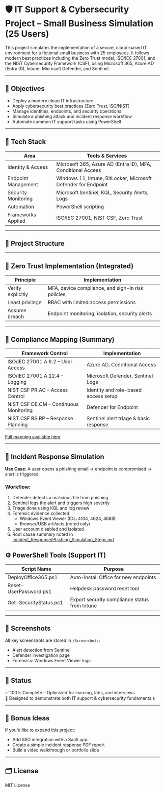 # 🛡️ IT Support & Cybersecurity Project – Small Business Simulation (25 Users)

This project simulates the implementation of a secure, cloud-based IT environment for a fictional small business with 25 employees. It follows modern best practices including the Zero Trust model, ISO/IEC 27001, and the NIST Cybersecurity Framework (CSF), using Microsoft 365, Azure AD (Entra ID), Intune, Microsoft Defender, and Sentinel.

---

## 🧱 Objectives

- Deploy a modern cloud IT infrastructure
- Apply cybersecurity best practices (Zero Trust, ISO/NIST)
- Manage identities, endpoints, and security operations
- Simulate a phishing attack and incident response workflow
- Automate common IT support tasks using PowerShell

---

## 🧩 Tech Stack

| Area                  | Tools & Services                                           |
|-----------------------|------------------------------------------------------------|
| Identity & Access     | Microsoft 365, Azure AD (Entra ID), MFA, Conditional Access |
| Endpoint Management   | Windows 11, Intune, BitLocker, Microsoft Defender for Endpoint |
| Security Monitoring   | Microsoft Sentinel, KQL, Security Alerts, Logs             |
| Automation            | PowerShell scripting                                       |
| Frameworks Applied    | ISO/IEC 27001, NIST CSF, Zero Trust                         |

---

## 📁 Project Structure


---

## 🔐 Zero Trust Implementation (Integrated)

| Principle         | Implementation                                     |
|-------------------|----------------------------------------------------|
| Verify explicitly | MFA, device compliance, and sign-in risk policies |
| Least privilege   | RBAC with limited access permissions               |
| Assume breach     | Endpoint monitoring, isolation, security alerts   |

---

## 📄 Compliance Mapping (Summary)

| Framework Control                  | Implementation                               |
|------------------------------------|-----------------------------------------------|
| ISO/IEC 27001 A.9.2 – User Access  | Azure AD, Conditional Access                  |
| ISO/IEC 27001 A.12.4 – Logging     | Microsoft Defender, Sentinel Logs             |
| NIST CSF PR.AC – Access Control    | Identity and role-based access setup          |
| NIST CSF DE.CM – Continuous Monitoring | Defender for Endpoint                     |
| NIST CSF RS.RP – Response Planning | Sentinel alert triage & basic response        |

[Full mapping available here](Cybersecurity/Compliance/Compliance_Mapping.md)

---

## 🧪 Incident Response Simulation

**Use Case:** A user opens a phishing email → endpoint is compromised → alert is triggered

### Workflow:

1. Defender detects a malicious file from phishing
2. Sentinel logs the alert and triggers high severity
3. Triage done using KQL and log review
4. Forensic evidence collected:
   - Windows Event Viewer (IDs: 4104, 4624, 4688)
   - Browser/USB artifacts (noted only)
5. User account disabled and isolated
6. Root cause summary noted in [Incident_Response/Phishing_Simulation_Steps.md](Incident_Response/Phishing_Simulation_Steps.md)
## ⚙️ PowerShell Tools (Support IT)

| Script Name              | Purpose                                        |
|--------------------------|------------------------------------------------|
| DeployOffice365.ps1      | Auto-install Office for new endpoints          |
| Reset-UserPassword.ps1   | Helpdesk password reset tool                   |
| Get-SecurityStatus.ps1   | Export security compliance status from Intune  |

---

## 📸 Screenshots

All key screenshots are stored in `/Screenshots`:
- Alert detection from Sentinel
- Defender investigation page
- Forensics: Windows Event Viewer logs

---

## 🚀 Status

✅ 100% Complete – Optimized for learning, labs, and interviews  
📌 Designed to demonstrate both IT support & cybersecurity fundamentals

---

## 🧠 Bonus Ideas

If you'd like to expand this project:
- Add SSO integration with a SaaS app
- Create a simple incident response PDF report
- Build a video walkthrough or portfolio slide

---

## 🗂️ License

MIT License

